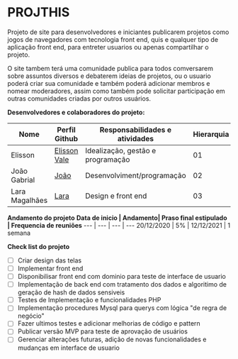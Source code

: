 # PROJTHIS
 
Projeto de site para desenvolvedores e iniciantes publicarem projetos como jogos de navegadores com tecnologia front end, quis e qualquer tipo de aplicação front end, para entreter usuarios ou apenas compartilhar o projeto.

O site tambem terá uma comunidade publica para todos comversarem sobre assuntos diversos e debaterem ideias de projetos, ou o usuario poderá criar sua comunidade e também poderá adicionar membros e nomear moderadores, assim como também pode solicitar participação em outras comunidades criadas por outros usuários.

**Desenvolvedores e colaboradores do projeto:**

Nome | Perfil Github| Responsabilidades e atividades | Hierarquia
--- | --- | --- | ---
Elisson | [Elisson Vale](https://github.com/ElissonLimaVale) | Idealização, gestão e programação | 01
João Gabrial | [João](https://github.com/JGA06) | Desenvolviment/programação | 02
Lara Magalhães | [Lara](https://github.com/laraprogramaai) | Design e front end | 03


**Andamento do projeto**
**Data de inicio | Andamento| Praso final estipulado | Frequencia de reuniões**
--- | --- | --- | ---
20/12/2020 | 5% | 12/12/2021 | 1 semana


**Check list do projeto**

- [ ] Criar design das telas 
- [ ] Implementar front end 
- [ ] Disponibilisar front end com dominio para teste de interface de usuario
- [ ] Implementação de back end com tratamento dos dados e algoritimo de geração de hash de dados sensiveis
- [ ] Testes de Implementação e funcionalidades PHP
- [ ] Implementação procedures Mysql para querys com lógica "de regra de negócio"
- [ ] Fazer ultimos testes e adicionar melhorias de código e pattern
- [ ] Publicar versão MVP para teste de aprovação de usuários
- [ ] Gerenciar alterações futuras, adição de novas funcionalidades e mudanças em interface de usuario

